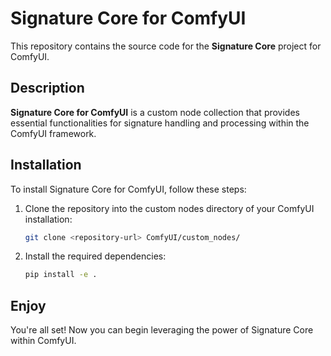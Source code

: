# Signature Core for ComfyUI

This repository contains the source code for the **Signature Core** project for ComfyUI.

## Description

**Signature Core for ComfyUI** is a custom node collection that provides essential
functionalities for signature handling and processing within the ComfyUI framework.

## Installation

To install Signature Core for ComfyUI, follow these steps:

1. Clone the repository into the custom nodes directory of your ComfyUI installation:

   ```bash
   git clone <repository-url> ComfyUI/custom_nodes/

   ```

2. Install the required dependencies:
   ```bash
   pip install -e .
   ```

## Enjoy

You're all set! Now you can begin leveraging the power of Signature Core within ComfyUI.
